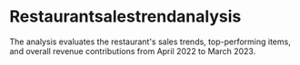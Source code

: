 # Restaurantsalestrendanalysis
The analysis evaluates the restaurant's sales trends, top-performing items, and overall revenue contributions from April 2022 to March 2023.
